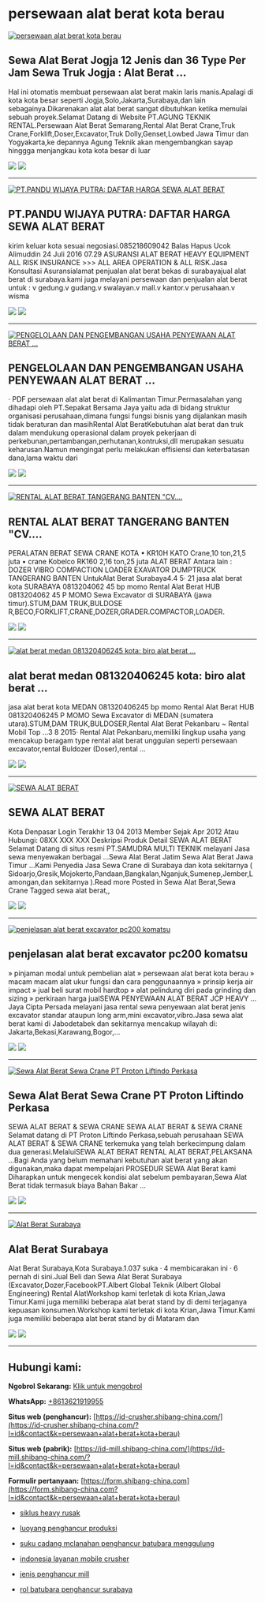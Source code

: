 # persewaan alat berat kota berau

<a href="https://swt.shibang-china.com/?l=id&img&k=persewaan+alat+berat+kota+berau" target="_blank">![persewaan alat berat kota berau](http://static.shibang-china.com/all-800x300/1153.jpg)</a>

## Sewa Alat Berat Jogja 12 Jenis dan 36 Type Per Jam Sewa Truk Jogja : Alat Berat …
Hal ini otomatis membuat persewaan alat berat makin laris manis.Apalagi di kota kota besar seperti Jogja,Solo,Jakarta,Surabaya,dan lain sebagainya.Dikarenakan alat alat berat sangat dibutuhkan ketika memulai sebuah proyek.Selamat Datang di Website PT.AGUNG TEKNIK RENTAL.Persewaan Alat Berat Semarang,Rental Alat Berat Crane,Truk Crane,Forklift,Doser,Excavator,Truk Dolly,Genset,Lowbed Jawa Timur dan Yogyakarta,ke depannya Agung Teknik akan mengembangkan sayap hinggga menjangkau kota kota besar di luar


<a href="https://whatsapp.shibangsoft.com/WhatsApp.php" target="_blank" title="WhatsApp">![](http://static.shibang-china.com/icon/whatsapp.png)</a> <a href="https://swt.shibang-china.com/?l=id&icon&k=persewaan+alat+berat+kota+berau" target="_blank">![](http://static.shibang-china.com/icon/chat-id.png)</a>

---

<a href="https://swt.shibang-china.com/?l=id&img&k=persewaan+alat+berat+kota+berau" target="_blank">![PT.PANDU WIJAYA PUTRA: DAFTAR HARGA SEWA ALAT BERAT](http://static.shibang-china.com/all-800x300/1383.jpg)</a>

## PT.PANDU WIJAYA PUTRA: DAFTAR HARGA SEWA ALAT BERAT
kirim keluar kota sesuai negosiasi.085218609042 Balas Hapus Ucok Alimuddin 24 Juli 2016 07.29 ASURANSI ALAT BERAT HEAVY EQUIPMENT ALL RISK INSURANCE >>> ALL AREA OPERATION & ALL RISK.Jasa Konsultasi Asuransialamat penjualan alat berat bekas di surabayajual alat berat di surabaya.kami juga melayani persewaan dan penjualan alat berat untuk : v gedung.v gudang.v swalayan.v mall.v kantor.v perusahaan.v wisma


<a href="https://whatsapp.shibangsoft.com/WhatsApp.php" target="_blank" title="WhatsApp">![](http://static.shibang-china.com/icon/whatsapp.png)</a> <a href="https://swt.shibang-china.com/?l=id&icon&k=persewaan+alat+berat+kota+berau" target="_blank">![](http://static.shibang-china.com/icon/chat-id.png)</a>

---

<a href="https://swt.shibang-china.com/?l=id&img&k=persewaan+alat+berat+kota+berau" target="_blank">![PENGELOLAAN DAN PENGEMBANGAN USAHA PENYEWAAN ALAT BERAT …](http://static.shibang-china.com/all-800x300/1294.jpg)</a>

## PENGELOLAAN DAN PENGEMBANGAN USAHA PENYEWAAN ALAT BERAT …
· PDF persewaan alat alat berat di Kalimantan Timur.Permasalahan yang dihadapi oleh PT.Sepakat Bersama Jaya yaitu ada di bidang struktur organisasi perusahaan,dimana fungsi fungsi bisnis yang dijalankan masih tidak beraturan dan masihRental Alat BeratKebutuhan alat berat dan truk dalam mendukung operasional dalam proyek pekerjaan di perkebunan,pertambangan,perhutanan,kontruksi,dll merupakan sesuatu keharusan.Namun mengingat perlu melakukan effisiensi dan keterbatasan dana,lama waktu dari


<a href="https://whatsapp.shibangsoft.com/WhatsApp.php" target="_blank" title="WhatsApp">![](http://static.shibang-china.com/icon/whatsapp.png)</a> <a href="https://swt.shibang-china.com/?l=id&icon&k=persewaan+alat+berat+kota+berau" target="_blank">![](http://static.shibang-china.com/icon/chat-id.png)</a>

---

<a href="https://swt.shibang-china.com/?l=id&img&k=persewaan+alat+berat+kota+berau" target="_blank">![RENTAL ALAT BERAT TANGERANG BANTEN "CV.…](http://static.shibang-china.com/all-800x300/507.jpg)</a>

## RENTAL ALAT BERAT TANGERANG BANTEN "CV.…
PERALATAN BERAT SEWA CRANE KOTA • KR10H KATO Crane,10 ton,21,5 juta • crane Kobelco RK160 2,16 ton,25 juta ALAT BERAT Antara lain : DOZER VIBRO COMPACTION LOADER EXAVATOR DUMPTRUCK TANGERANG BANTEN UntukAlat Berat Surabaya4.4 5· 21 jasa alat berat kota SURABAYA 0813204062 45 bp momo Rental Alat Berat HUB 0813204062 45 P MOMO Sewa Excavator di SURABAYA (jawa timur).STUM,DAM TRUK,BULDOSE R,BECO,FORKLIFT,CRANE,DOZER,GRADER.COMPACTOR,LOADER.


<a href="https://whatsapp.shibangsoft.com/WhatsApp.php" target="_blank" title="WhatsApp">![](http://static.shibang-china.com/icon/whatsapp.png)</a> <a href="https://swt.shibang-china.com/?l=id&icon&k=persewaan+alat+berat+kota+berau" target="_blank">![](http://static.shibang-china.com/icon/chat-id.png)</a>

---

<a href="https://swt.shibang-china.com/?l=id&img&k=persewaan+alat+berat+kota+berau" target="_blank">![alat berat medan 081320406245 kota: biro alat berat …](http://static.shibang-china.com/all-800x300/617.jpg)</a>

## alat berat medan 081320406245 kota: biro alat berat …
jasa alat berat kota MEDAN 081320406245 bp momo Rental Alat Berat HUB 081320406245 P MOMO Sewa Excavator di MEDAN (sumatera utara).STUM,DAM TRUK,BULDOSER,Rental Alat Berat Pekanbaru ~ Rental Mobil Top …3 8 2015· Rental Alat Pekanbaru,memiliki lingkup usaha yang mencakup beragam type rental alat berat unggulan seperti persewaan excavator,rental Buldozer (Doser),rental …


<a href="https://whatsapp.shibangsoft.com/WhatsApp.php" target="_blank" title="WhatsApp">![](http://static.shibang-china.com/icon/whatsapp.png)</a> <a href="https://swt.shibang-china.com/?l=id&icon&k=persewaan+alat+berat+kota+berau" target="_blank">![](http://static.shibang-china.com/icon/chat-id.png)</a>

---

<a href="https://swt.shibang-china.com/?l=id&img&k=persewaan+alat+berat+kota+berau" target="_blank">![SEWA ALAT BERAT](http://static.shibang-china.com/all-800x300/80.jpg)</a>

## SEWA ALAT BERAT
Kota Denpasar Login Terakhir 13 04 2013 Member Sejak Apr 2012 Atau Hubungi: 08XX XXX XXX Deskripsi Produk Detail SEWA ALAT BERAT Selamat Datang di situs resmi PT.SAMUDRA MULTI TEKNIK melayani Jasa sewa menyewakan berbagai …Sewa Alat Berat Jatim Sewa Alat Berat Jawa Timur …Kami Penyedia Jasa Sewa Crane di Surabaya dan kota sekitarnya ( Sidoarjo,Gresik,Mojokerto,Pandaan,Bangkalan,Nganjuk,Sumenep,Jember,Lamongan,dan sekitarnya ).Read more Posted in Sewa Alat Berat,Sewa Crane Tagged sewa alat berat,,


<a href="https://whatsapp.shibangsoft.com/WhatsApp.php" target="_blank" title="WhatsApp">![](http://static.shibang-china.com/icon/whatsapp.png)</a> <a href="https://swt.shibang-china.com/?l=id&icon&k=persewaan+alat+berat+kota+berau" target="_blank">![](http://static.shibang-china.com/icon/chat-id.png)</a>

---

<a href="https://swt.shibang-china.com/?l=id&img&k=persewaan+alat+berat+kota+berau" target="_blank">![penjelasan alat berat excavator pc200 komatsu](http://static.shibang-china.com/all-800x300/645.jpg)</a>

## penjelasan alat berat excavator pc200 komatsu
» pinjaman modal untuk pembelian alat » persewaan alat berat kota berau » macam macam alat ukur fungsi dan cara penggunaannya » prinsip kerja air impact » jual beli surat mobil hardtop » alat pelindung diri pada grinding dan sizing » perkiraan harga jualSEWA PENYEWAAN ALAT BERAT JCP HEAVY …Jaya Cipta Persada melayani jasa rental sewa penyewaan alat berat jenis excavator standar ataupun long arm,mini excavator,vibro.Jasa sewa alat berat kami di Jabodetabek dan sekitarnya mencakup wilayah di: Jakarta,Bekasi,Karawang,Bogor,…


<a href="https://whatsapp.shibangsoft.com/WhatsApp.php" target="_blank" title="WhatsApp">![](http://static.shibang-china.com/icon/whatsapp.png)</a> <a href="https://swt.shibang-china.com/?l=id&icon&k=persewaan+alat+berat+kota+berau" target="_blank">![](http://static.shibang-china.com/icon/chat-id.png)</a>

---

<a href="https://swt.shibang-china.com/?l=id&img&k=persewaan+alat+berat+kota+berau" target="_blank">![Sewa Alat Berat Sewa Crane PT Proton Liftindo Perkasa](http://static.shibang-china.com/all-800x300/994.jpg)</a>

## Sewa Alat Berat Sewa Crane PT Proton Liftindo Perkasa
SEWA ALAT BERAT & SEWA CRANE SEWA ALAT BERAT & SEWA CRANE Selamat datang di PT Proton Liftindo Perkasa,sebuah perusahaan SEWA ALAT BERAT & SEWA CRANE terkemuka yang telah berkecimpung dalam dua generasi.MelaluiSEWA ALAT BERAT RENTAL ALAT BERAT,PELAKSANA …Bagi Anda yang belum memahani kebutuhan alat berat yang akan digunakan,maka dapat mempelajari PROSEDUR SEWA Alat Berat kami Diharapkan untuk mengecek kondisi alat sebelum pembayaran,Sewa Alat Berat tidak termasuk biaya Bahan Bakar …


<a href="https://whatsapp.shibangsoft.com/WhatsApp.php" target="_blank" title="WhatsApp">![](http://static.shibang-china.com/icon/whatsapp.png)</a> <a href="https://swt.shibang-china.com/?l=id&icon&k=persewaan+alat+berat+kota+berau" target="_blank">![](http://static.shibang-china.com/icon/chat-id.png)</a>

---

<a href="https://swt.shibang-china.com/?l=id&img&k=persewaan+alat+berat+kota+berau" target="_blank">![Alat Berat Surabaya](http://static.shibang-china.com/all-800x300/687.jpg)</a>

## Alat Berat Surabaya
Alat Berat Surabaya,Kota Surabaya.1.037 suka · 4 membicarakan ini · 6 pernah di sini.Jual Beli dan Sewa Alat Berat Surabaya (Excavator,Dozer,FacebookPT.Albert Global Teknik (Albert Global Engineering) Rental AlatWorkshop kami terletak di kota Krian,Jawa Timur.Kami juga memiliki beberapa alat berat stand by di demi terjaganya kepuasan konsumen.Workshop kami terletak di kota Krian,Jawa Timur.Kami juga memiliki beberapa alat berat stand by di Mataram dan


<a href="https://whatsapp.shibangsoft.com/WhatsApp.php" target="_blank" title="WhatsApp">![](http://static.shibang-china.com/icon/whatsapp.png)</a> <a href="https://swt.shibang-china.com/?l=id&icon&k=persewaan+alat+berat+kota+berau" target="_blank">![](http://static.shibang-china.com/icon/chat-id.png)</a>

---
## Hubungi kami:

**Ngobrol Sekarang:** [Klik untuk mengobrol](https://swt.shibang-china.com?l=id&contact&k=persewaan+alat+berat+kota+berau)

**WhatsApp:**  [+8613621919955](https://whatsapp.shibangsoft.com/WhatsApp.php)

**Situs web (penghancur):** [https://id-crusher.shibang-china.com/](https://id-crusher.shibang-china.com/?l=id&contact&k=persewaan+alat+berat+kota+berau)

**Situs web (pabrik):** [https://id-mill.shibang-china.com/](https://id-mill.shibang-china.com/?l=id&contact&k=persewaan+alat+berat+kota+berau)

**Formulir pertanyaan:** [https://form.shibang-china.com](https://form.shibang-china.com?l=id&contact&k=persewaan+alat+berat+kota+berau)

* [siklus heavy rusak](../30/siklus%20heavy%20rusak.md)

* [luoyang penghancur produksi](../24/luoyang%20penghancur%20produksi.md)

* [suku cadang mclanahan penghancur batubara menggulung](../22/suku%20cadang%20mclanahan%20penghancur%20batubara%20menggulung.md)

* [indonesia layanan mobile crusher](../19/indonesia%20layanan%20mobile%20crusher.md)

* [jenis penghancur mill](../24/jenis%20penghancur%20mill.md)

* [rol batubara penghancur surabaya](../29/rol%20batubara%20penghancur%20surabaya.md)